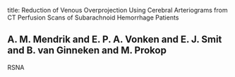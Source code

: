 title: Reduction of Venous Overprojection Using Cerebral Arteriograms from CT Perfusion Scans of Subarachnoid Hemorrhage Patients

## A. M. Mendrik and E. P. A. Vonken and E. J. Smit and B. van Ginneken and M. Prokop
RSNA


